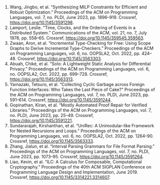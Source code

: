 1. Wang, Jingbo, et al. “Synthesizing MILP Constraints for Efficient and Robust Optimization.” Proceedings of the ACM on Programming Languages, vol. 7, no. PLDI, June 2023, pp. 1896–919. Crossref, <a href='https://doi.org/10.1145/3591298' target='_blank'>https://doi.org/10.1145/3591298</a>.
2. Lamport, Leslie. “Time, Clocks, and the Ordering of Events in a Distributed System.” Communications of the ACM, vol. 21, no. 7, July 1978, pp. 558–65. Crossref, <a href='https://doi.org/10.1145/359545.359563' target='_blank'>https://doi.org/10.1145/359545.359563</a>.
3. Zwaan, Aron, et al. “Incremental Type-Checking for Free: Using Scope Graphs to Derive Incremental Type-Checkers.” Proceedings of the ACM on Programming Languages, vol. 6, no. OOPSLA2, Oct. 2022, pp. 424–48. Crossref, <a href='https://doi.org/10.1145/3563303' target='_blank'>https://doi.org/10.1145/3563303</a>.
4. Abuah, Chiké, et al. “Solo: A Lightweight Static Analysis for Differential Privacy.” Proceedings of the ACM on Programming Languages, vol. 6, no. OOPSLA2, Oct. 2022, pp. 699–728. Crossref, <a href='https://doi.org/10.1145/3563313' target='_blank'>https://doi.org/10.1145/3563313</a>.
5. Yamazaki, Tetsuro, et al. “Collecting Cyclic Garbage across Foreign Function Interfaces: Who Takes the Last Piece of Cake?” Proceedings of the ACM on Programming Languages, vol. 7, no. PLDI, June 2023, pp. 591–614. Crossref, <a href='https://doi.org/10.1145/3591244' target='_blank'>https://doi.org/10.1145/3591244</a>.
6. Gopinathan, Kiran, et al. “Mostly Automated Proof Repair for Verified Libraries.” Proceedings of the ACM on Programming Languages, vol. 7, no. PLDI, June 2023, pp. 25–49. Crossref, <a href='https://doi.org/10.1145/3591221' target='_blank'>https://doi.org/10.1145/3591221</a>.
7. Sundararajah, Kirshanthan, et al. “UniRec: A Unimodular-like Framework for Nested Recursions and Loops.” Proceedings of the ACM on Programming Languages, vol. 6, no. OOPSLA2, Oct. 2022, pp. 1264–90. Crossref, <a href='https://doi.org/10.1145/3563333' target='_blank'>https://doi.org/10.1145/3563333</a>.
8. Zhang, Jialun, et al. “Interval Parsing Grammars for File Format Parsing.” Proceedings of the ACM on Programming Languages, vol. 7, no. PLDI, June 2023, pp. 1073–95. Crossref, <a href='https://doi.org/10.1145/3591264' target='_blank'>https://doi.org/10.1145/3591264</a>.
9. Liao, Kevin, et al. “ILC: A Calculus for Composable, Computational Cryptography.” Proceedings of the 40th ACM SIGPLAN Conference on Programming Language Design and Implementation, June 2019. Crossref, <a href='https://doi.org/10.1145/3314221.3314607' target='_blank'>https://doi.org/10.1145/3314221.3314607</a>.